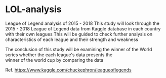 # LOL-analysis
League of Legend analysis of 2015 - 2018
This study will look through the 2015 - 2018 League of Legend data from Kaggle database in each country with their own leagues
This will be guided to check further analysis on characteristics of each league and their strength and weakness
  
The conclusion of this study will be examining the winner of the World series whether the each league's data presents the  
winner of the world cup by comparing the data

Ref.
https://www.kaggle.com/chuckephron/leagueoflegends
